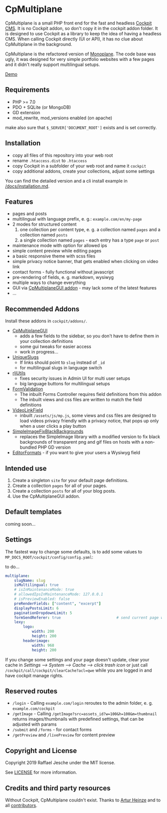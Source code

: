 # CpMultiplane

CpMultiplane is a small PHP front end for the fast and headless [Cockpit CMS][1]. It is no Cockpit addon, so don't copy it in the cockpit addon folder. It is designed to use Cockpit as a library to keep the idea of having a headless CMS. When calling Cockpit directly (UI or API), it has no clue about CpMultiplane in the background.

CpMultiplane is the refactored version of [Monoplane][8]. The code base was ugly, it was designed for very simple portfolio websites with a few pages and it didn't really support multilingual setups.

[Demo][18]

## Requirements

* PHP >= 7.0
* PDO + SQLite (or MongoDB)
* GD extension
* mod_rewrite, mod_versions enabled (on apache)

make also sure that `$_SERVER['DOCUMENT_ROOT']` exists and is set correctly.

## Installation

* copy all files of this repository into your web root
* rename `.htaccess.dist` to `.htaccess`
* copy Cockpit in a subfolder of your web root and name it `cockpit`
* copy additional addons, create your collections, adjust some settings

You can find the detailed version and a cli install example in [/docs/installation.md](/docs/installation.md).

## Features

* pages and posts
* multilingual with language prefix, e. g.: `example.com/en/my-page`
* 2 modes for structured content
  1. one collection per content type, e. g. a collection named `pages` and a collection named `posts`
  2. a single collection named `pages` - each entry has a type `page` or `post`
* maintenance mode with option for allowed ips
* simple content preview while editing pages
* a basic responsive theme with scss files
* simple privacy notice banner, that gets enabled when clicking on video link
* contact forms - fully functional without javascript
* pre-rendering of fields, e. g. markdown, wysiwyg
* multiple ways to change everything
* GUI via [CpMultiplaneGUI addon][2] - may lack some of the latest features
* ...

## Recommended Addons

Install these addons in `cockpit/addons/`.

* [CpMultiplaneGUI][2]
  * adds a few fields to the sidebar, so you don't have to define them in your collection definitions
  * some gui tweaks for easier access
  * work in progress...
* [UniqueSlugs][3]
  * If links should point to `slug` instead of `_id`
  * for multilingual slugs in language switch
* [rljUtils][4]
  * fixes security issues in Admin UI for multi user setups
  * big language buttons for multilingual setups
* [FormValidation][5]
  * The inbuilt Forms Controller requires field definitions from this addon
  * The inbuilt views and css files are written to match the field definitions
* [VideoLinkField][6]
  * inbuilt `/assets/js/mp.js`, some views and css files are designed to load videos privacy friendly with a privacy notice, that pops up only when a user clicks a play button
* [SimpleImageFixBlackBackgrounds][7]
  * replaces the SimpleImage library with a modified version to fix black backgrounds of transparent png and gif files on hosts with a non-bundled PHP GD version
* [EditorFormats][10] - if you want to give your users a Wysiwyg field

## Intended use

1. Create a singleton `site` for your default page definitions.
2. Create a collection `pages` for all of your pages.
3. Create a collection `posts` for all of your blog posts.
4. Use the CpMultiplaneGUI addon.

## Default templates

coming soon...

## Settings

The fastest way to change some defaults, is to add some values to `MP_DOCS_ROOT/cockpit/config/config.yaml`:

to do...

```yaml
multiplane:
    slugName: slug
    isMultilingual: true
    # isInMaintenanceMode: true
    # allowedIpsInMaintenanceMode: 127.0.0.1
    # isPreviewEnabled: false
    preRenderFields: ["content", "excerpt"]
    displayPostsLimit: 6
    paginationDropdownLimit: 5
    formSendReferer: true                         # send current page with the contact form
    lexy:
        logo:
            width: 200
            height: 200
        headerimage:
            width: 968
            height: 200
```

If you change some settings and your page doesn't update, clear your cache in *Settings --> System --> Cache --> click trash icon* or just call `/cockpit/call/cockpit/clearCache?acl=qwe` while you are logged in and have cockpit manage rights.

## Reserved routes

* `/login` - Calling `example.com/login` reroutes to the admin folder, e. g. `example.com/cockpit`
* `/getImage` - Calling `/getImage?src=assets_id?w=100&h=100&m=thumbnail` returns images/thumbnails with predefined settings, that can be adjusted with params
* `/submit` and `/forms` - for contact forms
* `/getPreview` and `/livePreview` for content preview


## Copyright and License

Copyright 2019 Raffael Jesche under the MIT license.

See [LICENSE][12] for more information.

## Credits and third party resources

Without Cockpit, CpMultiplane couldn't exist. Thanks to [Artur Heinze][16] and to all [contributors][17].

[1]: https://github.com/agentejo/cockpit/
[2]: https://github.com/raffaelj/cockpit_CpMultiplaneGUI
[3]: https://github.com/raffaelj/cockpit_UniqueSlugs
[4]: https://github.com/raffaelj/cockpit_rljUtils
[5]: https://github.com/raffaelj/cockpit_FormValidation
[6]: https://github.com/raffaelj/cockpit_VideoLinkField
[7]: https://github.com/raffaelj/cockpit_SimpleImageFixBlackBackgrounds
[8]: https://github.com/raffaelj/Monoplane
[9]: https://github.com/raffaelj/cockpit_CpMultiplaneBundle
[10]: https://github.com/pauloamgomes/CockpitCms-EditorFormats
[11]: https://github.com/raffaelj/cockpit_Bootmanager
[12]: https://github.com/raffaelj/CpMultiplane/blob/master/LICENSE
[16]: https://github.com/aheinze
[17]: https://github.com/agentejo/cockpit/graphs/contributors
[18]: https://monoplane.rlj.me
